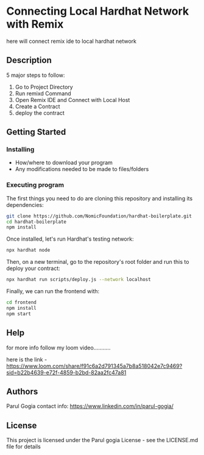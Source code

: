 # Connecting Local Hardhat Network with Remix
here will connect remix ide to local hardhat network


## Description

5 major steps to follow:
1. Go to Project Directory
2. Run remixd Command
3. Open Remix IDE and Connect with Local Host
4.  Create a Contract
5.  deploy the contract

## Getting Started

### Installing

* How/where to download your program
* Any modifications needed to be made to files/folders

### Executing program

The first things you need to do are cloning this repository and installing its
dependencies:

```sh
git clone https://github.com/NomicFoundation/hardhat-boilerplate.git
cd hardhat-boilerplate
npm install
```

Once installed, let's run Hardhat's testing network:

```sh
npx hardhat node
```

Then, on a new terminal, go to the repository's root folder and run this to
deploy your contract:

```sh
npx hardhat run scripts/deploy.js --network localhost
```

Finally, we can run the frontend with:

```sh
cd frontend
npm install
npm start
```
## Help
for more info follow my loom video...........

here is the link - https://www.loom.com/share/f91c6a2d791345a7b8a518042e7c9469?sid=b22b4639-e72f-4859-b2bd-82aa2fc47a81

## Authors

Parul Gogia 
contact info: 
https://www.linkedin.com/in/parul-gogia/


## License

This project is licensed under the Parul gogia License - see the LICENSE.md file for details





